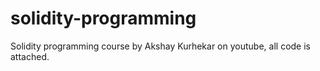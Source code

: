 # solidity-programming
Solidity programming course by Akshay Kurhekar on youtube, all code is attached.
